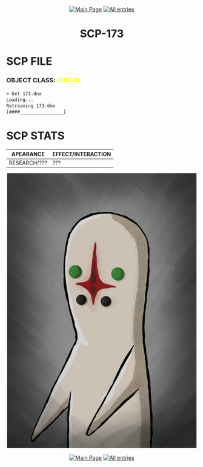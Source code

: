 <p align=center>
    <a href="../../../index">
        <img src="https://img.shields.io/badge/GO_TO-MAIN_PAGE-ffffff?style=for-the-badge&labelColor=000000&color=ffffff" title="Main Page"/></a>
    <a href="../../tree">
        <img src="https://img.shields.io/badge/GO_TO-ALL_ENTRIES-ffffff?style=for-the-badge&labelColor=000000&color=ffffff" title="All entries"></a>
</p>
<h1 align="center">SCP-173</h1>

# SCP FILE
### OBJECT CLASS: <span style="color:yellow">EUCLID</span>
```
> Get 173.dnx
Loading...
Retreaving 173.dmx
[####________________]
```

# SCP STATS

| APEARANCE | EFFECT/INTERACTION |
| - | - |
| RESEARCH/??? | ??? |

<p align="center">
    <img src="../../../assets/images/scp/euclid/r_scp-173.jpg" title="SCP-173" width="500"/>
</p>
<p align=center>
    <a href="../../../index">
        <img src="https://img.shields.io/badge/GO_TO-MAIN_PAGE-ffffff?style=for-the-badge&labelColor=000000&color=ffffff" title="Main Page"/></a>
    <a href="../../tree">
        <img src="https://img.shields.io/badge/GO_TO-ALL_ENTRIES-ffffff?style=for-the-badge&labelColor=000000&color=ffffff" title="All entries"></a>
</p>